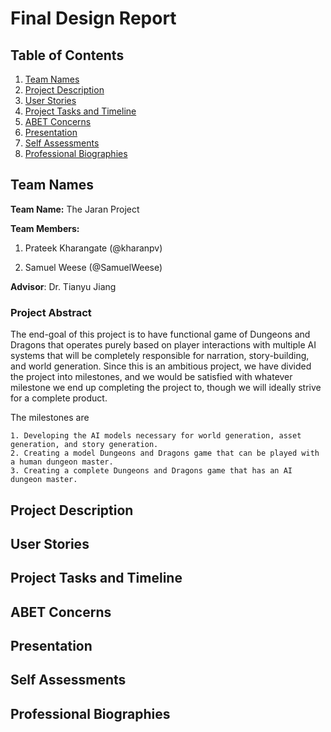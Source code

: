 # Final Design Report
## Table of Contents

1. [Team Names](#team-names)
2. [Project Description](#project-description)
3. [User Stories](#user-stories)
4. [Project Tasks and Timeline](#project-tasks-timeline)
5. [ABET Concerns](#abet-concerns)
6. [Presentation](#presentation)
7. [Self Assessments](#self-assessments)
8. [Professional Biographies](#professional-biographies)

## Team Names
**Team Name:** The Jaran Project

**Team Members:** 
1. Prateek Kharangate (@kharanpv)

2. Samuel Weese (@SamuelWeese)
                  
**Advisor**: Dr. Tianyu Jiang

### Project Abstract
The end-goal of this project is to have functional game of Dungeons and Dragons that operates purely based on player interactions with multiple AI systems that will be completely responsible for narration, story-building, and world generation. Since this is an ambitious project, we have divided the project into milestones, and we would be satisfied with whatever milestone we end up completing the project to, though we will ideally strive for a complete product.

The milestones are

    1. Developing the AI models necessary for world generation, asset generation, and story generation.
    2. Creating a model Dungeons and Dragons game that can be played with a human dungeon master.
    3. Creating a complete Dungeons and Dragons game that has an AI dungeon master.

## Project Description
## User Stories
## Project Tasks and Timeline
## ABET Concerns
## Presentation
## Self Assessments
## Professional Biographies
